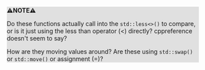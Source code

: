 <div style="margin:2em; background-color: #e0e0e0;">

<strong>⚠️NOTE️️️⚠️</strong>

Do these functions actually call into the `std::less<>()` to compare, or is it just using the less than operator (<) directly? cppreference doesn't seem to say?

How are they moving values around? Are these using `std::swap()` or `std::move()` or assignment (=)?
</div>

